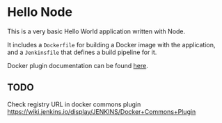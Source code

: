 # Hello Node
This is a very basic Hello World application written with Node.

It includes a `Dockerfile` for building a Docker image with the application, and a `Jenkinsfile` that defines a build pipeline for it.

Docker plugin documentation can be found [here](https://go.cloudbees.com/docs/plugins/docker-workflow/).

## TODO


Check registry URL in docker commons plugin
https://wiki.jenkins.io/display/JENKINS/Docker+Commons+Plugin